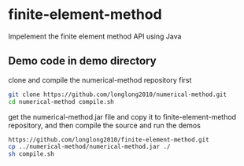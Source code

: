 # finite-element-method
Impelement the finite element method API using Java
## Demo code in demo directory
clone and compile the numerical-method repository first
```bash
git clone https://github.com/longlong2010/numerical-method.git
cd numerical-method compile.sh
```
get the numerical-method.jar file and copy it to finite-element-method repository, and then compile the source and run the demos
```bash
https://github.com/longlong2010/finite-element-method.git
cp ../numerical-method/numerical-method.jar ./
sh compile.sh
```
